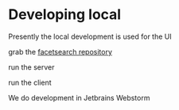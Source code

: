 # Developing local

Presently the local development is used for the UI

grab the [ facetsearch repository](https://github.com/earthcube/facetsearch)

run the server

run the client

We do development in Jetbrains Webstorm


